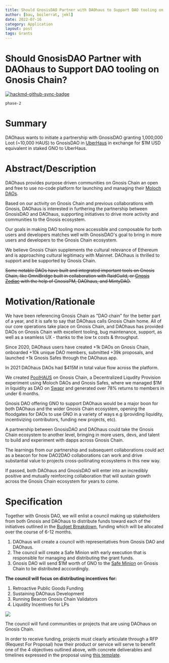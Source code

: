 ```yaml
---
title: Should GnosisDAO Partner with DAOhaus to Support DAO tooling on Gnosis Chain?
author: [bau, boilerrat, jekl]
date: 2022-07-16
category: Application
layout: post
tags: Grants
---
```



# Should GnosisDAO Partner with DAOhaus to Support DAO tooling on Gnosis Chain?

[![hackmd-github-sync-badge](https://hackmd.io/gguUGkaRSJ6JgdBKsFEw5Q/badge)](https://hackmd.io/gguUGkaRSJ6JgdBKsFEw5Q)


`phase-2`

# Summary

DAOhaus wants to initiate a partnership with GnosisDAO granting 1,000,000 Loot (~10,000 HAUS) to GnosisDAO in [UberHaus](https://app.daohaus.club/dao/0x64/0x0179fe4758fbec1124995a0cee7b1e713d34bc36) in exchange for $1M USD equivalent in staked GNO to UberHaus.

# Abstract/Description

DAOhaus provides purpose driven communities on Gnosis Chain an open and free to use no-code platform for launching and managing their [Moloch DAOs](https://twitter.com/nowdaoit/status/1521542721948708864?s=20&t=oNs90kv7rIWWe20UYfOCyA). 

Based on our activity on Gnosis Chain and previous collaborations with Gnosis, DAOhaus is interested in furthering the partnership between GnosisDAO and DAOhaus, supporting initiatives to drive more activity and communities to the Gnosis ecosystem.

Our goals in making DAO tooling more accessible and composable for both users and developers matches well with GnosisDAO's goal to bring in more users and developers to the Gnosis Chain ecosystem.

We believe Gnosis Chain supplements the cultural relevance of Ethereum and is approaching cultural legitimacy with Mainnet. DAOhaus is thrilled to support and be supported by Gnosis Chain.

~~Some notable DAOs have built and integrated important tools on Gnosis Chain, like OmniBridge built in collaboration with RaidGuild, or [Gnosis Zodiac](https://daohaus.substack.com/p/-daohaus-adopts-zodiac-to-enable?r=n395&utm_campaign=post&utm_medium=web&utm_source=copy&s=w) with the help of GnosisPM, DAOhaus, and MintyDAO.~~ 

# Motivation/Rationale

We have been referencing Gnosis Chain as "DAO chain" for the better part of a year, and it is safe to say that DAOhaus calls Gnosis Chain home. All of our core operations take place on Gnosis Chain, and DAOhaus has provided DAOs on Gnosis Chain with excellent tooling, bug maintenance, support, as well as a seamless UX - thanks to the low tx costs & throughput.

Since 2020, DAOhaus users have created  +1k DAOs on Gnosis Chain, onboarded +10k unique DAO members, submitted +39k proposals, and launched +1k Gnosis Safes through the DAOhaus app. 

In 2021 DAOhaus DAOs had $415M in total value flow across the platform. 

We created [PoolHAUS](https://medium.com/daohaus-club/poolhaus-and-decentralised-liquidity-provision-ced87ffe656) on Gnosis Chain, a Decentralized Liqudity Provision experiment using Moloch DAOs and Gnosis Safes, where we managed $1M in liquidity as DAO on [Swapr](https://swapr.eth.link/) and generated over 78% returns to members in under 6 months.

Gnosis DAO offering GNO to support DAOhaus would be a major boon for both DAOhaus and the wider Gnosis Chain ecosystem, opening the floodgates for DAOs to use GNO in a variety of ways e.g (providing liquidity, incentivizing contributors, funding new projects, etc).

A partnership between GnosisDAO and DAOhaus could take the Gnosis Chain ecosystem to another level, bringing in more users, devs, and talent to build and experiment with dapps across Gnosis Chain. 

The learnings from our partnership and subsequent collaborations could act as a beacon for how DAO2DAO collaborations can work and drive substantial value to projects cross-pollinating ecosystems in this new way. 

If passed, both DAOhaus and GnosisDAO will enter into an incredibly positive and mutually reinforcing collaboration that will sustain growth across the Gnosis Chain ecosystem for years to come. 

# Specification

Together with Gnosis DAO, we will enlist a council making up stakeholders from both Gnosis and DAOhaus to distribute funds toward each of the initiatives outlined in the [Budget Breakdown](https://docs.google.com/spreadsheets/d/1vYvmuKLHJryvXdtnw5MVUeFoWcfMiNEEqBrA-u19E-4/edit#gid=0), funding which will be allocated over the course of 6-12 months.

1. DAOhaus will create a council with representatives from Gnosis DAO and DAOhaus.
2. The council will create a Safe Minion with early execution that is responsible for managing and distributing the grant funds.
3. Gnosis DAO will send $1M worth of GNO to the [Safe Minion]() on Gnosis Chain to be distributed acccordingly.

**The council will focus on distributing incentives for:**

1. Retroactive Public Goods Funding 	
2. Sustaining DAOhaus Development
3. Running Beacon Gnosis Chain Validators
4. Liquidity Incentives for LPs	

![](https://i.imgur.com/rhKNjra.png)	

The council will fund communities or projects that are using DAOhaus on Gnosis Chain. 

In order to receive funding, projects must clearly articulate through a RFP (Request For Proposal) how their product or service will serve to benefit one of the 4 objectives outlined above, with concrete deliverables and timelines expressed in the proposal using [this template](https://hackmd.io/TMrV7ad-RMCtQ5xkKOnKhQ?view).



